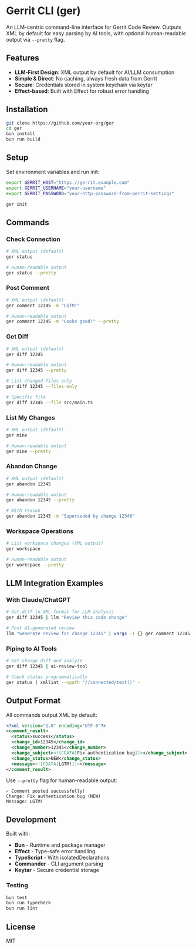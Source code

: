# Gerrit CLI (ger)

An LLM-centric command-line interface for Gerrit Code Review. Outputs XML by default for easy parsing by AI tools, with optional human-readable output via `--pretty` flag.

## Features

- **LLM-First Design**: XML output by default for AI/LLM consumption
- **Simple & Direct**: No caching, always fresh data from Gerrit
- **Secure**: Credentials stored in system keychain via keytar
- **Effect-based**: Built with Effect for robust error handling

## Installation

```bash
git clone https://github.com/your-org/ger
cd ger
bun install
bun run build
```

## Setup

Set environment variables and run init:

```bash
export GERRIT_HOST="https://gerrit.example.com"
export GERRIT_USERNAME="your-username"
export GERRIT_PASSWORD="your-http-password-from-gerrit-settings"

ger init
```

## Commands

### Check Connection
```bash
# XML output (default)
ger status

# Human-readable output
ger status --pretty
```

### Post Comment
```bash
# XML output (default)
ger comment 12345 -m "LGTM!"

# Human-readable output
ger comment 12345 -m "Looks good!" --pretty
```

### Get Diff
```bash
# XML output (default)
ger diff 12345

# Human-readable output
ger diff 12345 --pretty

# List changed files only
ger diff 12345 --files-only

# Specific file
ger diff 12345 --file src/main.ts
```

### List My Changes
```bash
# XML output (default)
ger mine

# Human-readable output
ger mine --pretty
```

### Abandon Change
```bash
# XML output (default)
ger abandon 12345

# Human-readable output
ger abandon 12345 --pretty

# With reason
ger abandon 12345 -m "Superseded by change 12346"
```

### Workspace Operations
```bash
# List workspace changes (XML output)
ger workspace

# Human-readable output
ger workspace --pretty
```

## LLM Integration Examples

### With Claude/ChatGPT
```bash
# Get diff in XML format for LLM analysis
ger diff 12345 | llm "Review this code change"

# Post AI-generated review
llm "Generate review for change 12345" | xargs -I {} ger comment 12345 -m "{}"
```

### Piping to AI Tools
```bash
# Get change diff and analyze
ger diff 12345 | ai-review-tool

# Check status programmatically
ger status | xmllint --xpath "//connected/text()" -
```

## Output Format

All commands output XML by default:

```xml
<?xml version="1.0" encoding="UTF-8"?>
<comment_result>
  <status>success</status>
  <change_id>12345</change_id>
  <change_number>12345</change_number>
  <change_subject><![CDATA[Fix authentication bug]]></change_subject>
  <change_status>NEW</change_status>
  <message><![CDATA[LGTM!]]></message>
</comment_result>
```

Use `--pretty` flag for human-readable output:
```
✓ Comment posted successfully!
Change: Fix authentication bug (NEW)
Message: LGTM!
```

## Development

Built with:
- **Bun** - Runtime and package manager
- **Effect** - Type-safe error handling
- **TypeScript** - With isolatedDeclarations
- **Commander** - CLI argument parsing
- **Keytar** - Secure credential storage

### Testing
```bash
bun test
bun run typecheck
bun run lint
```

## License

MIT

